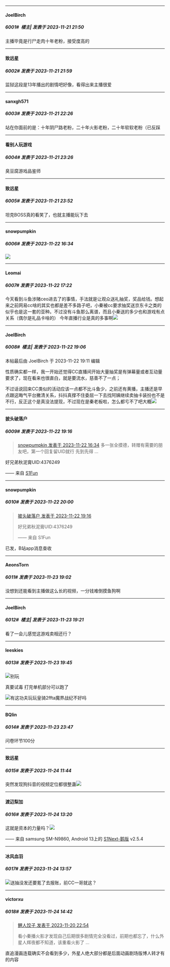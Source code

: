 *****

####  JoelBirch  
##### 6001#         楼主| 发表于 2023-11-21 21:50

主播毕竟是行尸走肉十年老粉，接受度高的

*****

####  致远星  
##### 6002#       发表于 2023-11-21 21:59

监狱这段是13年播出的剧情吧好像，看得出来主播很爱


*****

####  sanxgh571  
##### 6003#       发表于 2023-11-21 22:26

站在你面前的是：十年阴尸路老粉，二十年火影老粉，二十年软软老粉（已反踩


*****

####  看别人玩游戏  
##### 6004#       发表于 2023-11-21 23:26

臭豆腐游戏品鉴师


*****

####  致远星  
##### 6005#       发表于 2023-11-21 23:52

坦克BOSS真的看笑了，也就主播能玩下去


*****

####  snowpumpkin  
##### 6006#       发表于 2023-11-22 16:34

<img src="https://static.saraba1st.com/image/smiley/face2017/019.png" referrerpolicy="no-referrer">


*****

####  Leomai  
##### 6007#       发表于 2023-11-22 17:22

今天看到斗鱼涉赌ceo进去了的事情，手法就是让观众送礼抽奖，奖品给钱。想起来之前网易cc啥的其实也都是差不多路子吧，小秦被cc要求抽奖送京东卡之类的似乎也是这一套的亚种。不过没有斗鱼那么离谱，而且小秦送的多少也和游戏有点关系（偶尔是礼品卡啥的）
今年直播行业是真的多事啊<img src="https://static.saraba1st.com/image/smiley/face2017/002.png" referrerpolicy="no-referrer">


*****

####  JoelBirch  
##### 6008#         楼主| 发表于 2023-11-22 19:06

 本帖最后由 JoelBirch 于 2023-11-22 19:11 编辑 

性质确实都一样，我一开始还觉得CC直播间开始大量抽奖是有弹幕量或者互动量要求了，现在看来也很直白，就是要流水，慈善不了一点；

不过话说回来CC类似的活动应该一点都不比斗鱼少，之前还有黄播，主播还是早点跟这晦气平台撇清关系，抖抖真撑不住委屈一下去找阿姨继续卖抽卡装扮也不是不行，反正这个是真没法提现，不过现在是秦老板啦，怎么都亏不了吧大概<img src="https://static.saraba1st.com/image/smiley/face2017/067.png" referrerpolicy="no-referrer">


*****

####  披头破落户  
##### 6009#       发表于 2023-11-22 19:16

<blockquote><a href="httphttps://bbs.saraba1st.com/2b/forum.php?mod=redirect&amp;goto=findpost&amp;pid=63110849&amp;ptid=2094432" target="_blank">snowpumpkin 发表于 2023-11-22 16:34</a>
多一张全摸德，转赠有需要的朋友吧，第一个回复留UID就行 先到先得 ...</blockquote>
好兄弟秋泥膏UID:4376249

—— 来自 [S1Fun](https://s1fun.koalcat.com)


*****

####  snowpumpkin  
##### 6010#       发表于 2023-11-22 20:00

<blockquote><a href="httphttps://bbs.saraba1st.com/2b/forum.php?mod=redirect&amp;goto=findpost&amp;pid=63112437&amp;ptid=2094432" target="_blank">披头破落户 发表于 2023-11-22 19:16</a>

好兄弟秋泥膏UID:4376249

—— 来自 S1Fun</blockquote>
已发，B站app消息查收


*****

####  AeonsTorn  
##### 6011#       发表于 2023-11-23 19:02

没想到还能看到主播做这么长的视频，一分钱难倒摸鱼狗啊


*****

####  JoelBirch  
##### 6012#         楼主| 发表于 2023-11-23 19:21

看了一会儿感觉这游戏卖相还行？


*****

####  leeskies  
##### 6013#       发表于 2023-11-23 19:45

<img src="https://static.saraba1st.com/image/smiley/face2017/004.gif" referrerpolicy="no-referrer">别玩 

真要试毒 打完单机部分可以跑了

<img src="https://static.saraba1st.com/image/smiley/face2017/180.png" referrerpolicy="no-referrer">有这功夫玩玩皇骑2ffta魔界战纪不好吗


*****

####  BQlin  
##### 6014#       发表于 2023-11-23 23:47

问卷环节100分


*****

####  致远星  
##### 6015#       发表于 2023-11-24 11:44

突然发现狗抖音的视频定位都很整蛊<img src="https://static.saraba1st.com/image/smiley/face2017/044.png" referrerpolicy="no-referrer">


*****

####  渡辺梨加  
##### 6016#       发表于 2023-11-24 13:20

这就是资本的力量吗？<img src="https://static.saraba1st.com/image/smiley/face2017/065.png" referrerpolicy="no-referrer">

—— 来自 samsung SM-N9860, Android 13上的 [S1Next-鹅版](https://github.com/ykrank/S1-Next/releases) v2.5.4


*****

####  冰风血羽  
##### 6017#       发表于 2023-11-24 13:57

<img src="https://static.saraba1st.com/image/smiley/face2017/067.png" referrerpolicy="no-referrer">送抽没发还要氪了去报账，前CC一哥就这？


*****

####  victorxu  
##### 6018#       发表于 2023-11-24 14:42

<blockquote><a href="httphttps://bbs.saraba1st.com/2b/forum.php?mod=redirect&amp;goto=findpost&amp;pid=63094125&amp;ptid=2094432" target="_blank">鲤人饺子 发表于 2023-11-20 22:54</a>

看小秦播火影才发现自己后期很多剧情完全没看过，前期也都忘了，什么外星人辉夜都不知道，该重看火影了 ...</blockquote>
直追漫画连载确实不会看到多少，外星人绝大部分都是后面动画剧场版博人转才有的内容

